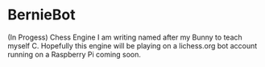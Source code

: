 # BernieBot

(In Progess) Chess Engine I am writing named after my Bunny to teach myself C. Hopefully this engine will be playing on a lichess.org bot account running on a Raspberry Pi coming soon. 
